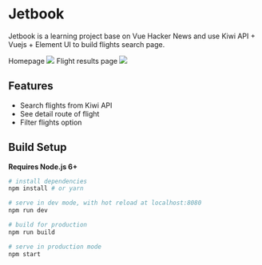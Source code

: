 # Jetbook
Jetbook is a learning project base on Vue Hacker News and use Kiwi API + Vuejs + Element UI to build flights search page.

Homepage
<img src="https://res.cloudinary.com/ditajaax2/image/upload/v1519465258/jetvbook-home_jqrpkz.png">
Flight results page
<img src="https://res.cloudinary.com/ditajaax2/image/upload/v1519465351/jetbook-result_nat1g4.png">

## Features

- Search flights from Kiwi API
- See detail route of flight
- Filter flights option

## Build Setup

**Requires Node.js 6+**

``` bash
# install dependencies
npm install # or yarn

# serve in dev mode, with hot reload at localhost:8080
npm run dev

# build for production
npm run build

# serve in production mode
npm start
```
